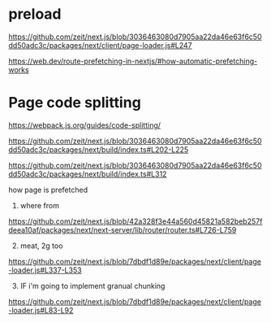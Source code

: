 # <Link> preload

https://github.com/zeit/next.js/blob/3036463080d7905aa22da46e63f6c50dd50adc3c/packages/next/client/page-loader.js#L247

https://web.dev/route-prefetching-in-nextjs/#how-automatic-prefetching-works

# Page code splitting

https://webpack.js.org/guides/code-splitting/

https://github.com/zeit/next.js/blob/3036463080d7905aa22da46e63f6c50dd50adc3c/packages/next/build/index.ts#L202-L225

https://github.com/zeit/next.js/blob/3036463080d7905aa22da46e63f6c50dd50adc3c/packages/next/build/index.ts#L312

how page is prefetched

1. where from

https://github.com/zeit/next.js/blob/42a328f3e44a560d45821a582beb257fdeea10af/packages/next/next-server/lib/router/router.ts#L726-L759

2. meat, 2g too

https://github.com/zeit/next.js/blob/7dbdf1d89e/packages/next/client/page-loader.js#L337-L353

3. IF i'm going to implement granual chunking

https://github.com/zeit/next.js/blob/7dbdf1d89e/packages/next/client/page-loader.js#L83-L92
